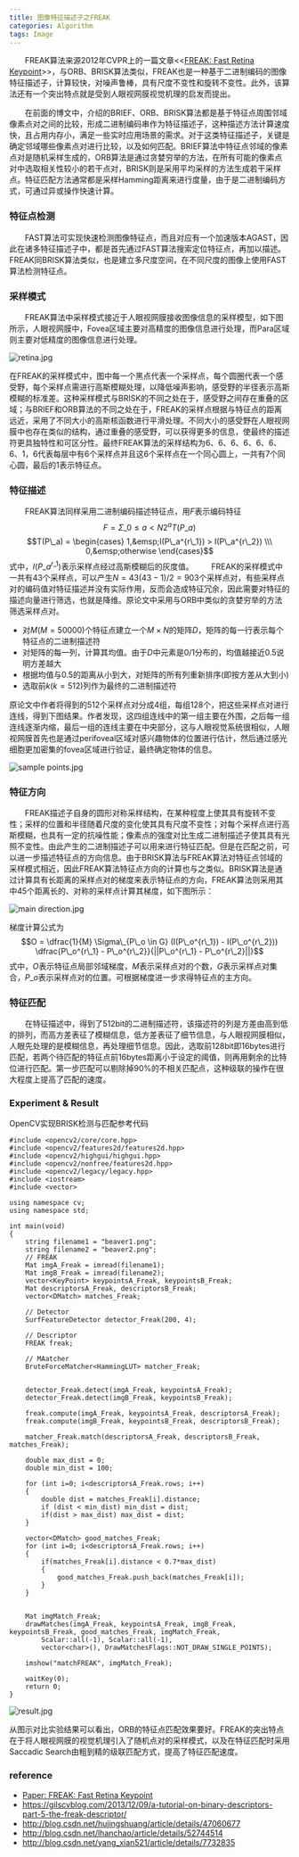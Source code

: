 ```yaml
---
title: 图像特征描述子之FREAK
categories: Algorithm
tags: Image
---
```

&emsp;&emsp;FREAK算法来源2012年CVPR上的一篇文章<<[FREAK: Fast Retina Keypoint](https://infoscience.epfl.ch/record/175537/files/2069.pdf)>>，与ORB、BRISK算法类似，FREAK也是一种基于二进制编码的图像特征描述子，计算较快，对噪声鲁棒，具有尺度不变性和旋转不变性。此外，该算法还有一个突出特点就是受到人眼视网膜视觉机理的启发而提出。
<!-- more -->

&emsp;&emsp;在前面的博文中，介绍的BRIEF、ORB、BRISK算法都是基于特征点周围邻域像素点对之间的比较，形成二进制编码串作为特征描述子，这种描述方法计算速度快，且占用内存小，满足一些实时应用场景的需求。对于这类特征描述子，关键是确定邻域哪些像素点对进行比较，以及如何匹配。BRIEF算法中特征点邻域的像素点对是随机采样生成的，ORB算法是通过贪婪穷举的方法，在所有可能的像素点对中选取相关性较小的若干点对，BRISK则是采用平均采样的方法生成若干采样点。特征匹配方法通常都是采样Hamming距离来进行度量，由于是二进制编码方式，可通过异或操作快速计算。

### 特征点检测
&emsp;&emsp;FAST算法可实现快速检测图像特征点，而且对应有一个加速版本AGAST，因此在诸多特征描述子中，都是首先通过FAST算法搜索定位特征点，再加以描述。FREAK同BRISK算法类似，也是建立多尺度空间，在不同尺度的图像上使用FAST算法检测特征点。

### 采样模式
&emsp;&emsp;FREAK算法中采样模式接近于人眼视网膜接收图像信息的采样模型，如下图所示，人眼视网膜中，Fovea区域主要对高精度的图像信息进行处理，而Para区域则主要对低精度的图像信息进行处理。

<img src="https://i.loli.net/2017/07/15/596a168be43b5.jpg" alt="retina.jpg"  />

在FREAK的采样模式中，图中每一个黑点代表一个采样点，每个圆圈代表一个感受野，每个采样点需进行高斯模糊处理，以降低噪声影响，感受野的半径表示高斯模糊的标准差。这种采样模式与BRISK的不同之处在于，感受野之间存在重叠的区域；与BRIEF和ORB算法的不同之处在于，FREAK的采样点根据与特征点的距离远近，采用了不同大小的高斯核函数进行平滑处理。不同大小的感受野在人眼视网膜中也存在类似的结构，通过重叠的感受野，可以获得更多的信息，使最终的描述符更具独特性和可区分性。最终FREAK算法的采样结构为6、6、6、6、6、6、6、1，6代表每层中有6个采样点并且这6个采样点在一个同心圆上，一共有7个同心圆，最后的1表示特征点。

### 特征描述
&emsp;&emsp;FREAK算法同样采用二进制编码描述特征点，用$F$表示编码特征
$$F=\Sigma\_{0 \leq a < N} 2^a T(P\_a)$$
$$T(P\_a) = \begin{cases} 1,&emsp;I(P\_a^{r\_1}) > I(P\_a^{r\_2}) \\\ 0,&emsp;otherwise \end{cases}$$
式中，$I(P\_a^{r\_1})$表示采样点经过高斯模糊后的灰度值。
&emsp;&emsp;FREAK的采样模式中一共有43个采样点，可以产生$N = 43(43 - 1)/2 = 903$个采样点对，有些采样点对的编码值对特征描述并没有实际作用，反而会造成特征冗余，因此需要对特征的描述向量进行筛选，也就是降维。原论文中采用与ORB中类似的贪婪穷举的方法筛选采样点对。
- 对$M(M=50000)$个特征点建立一个$M \times N$的矩阵$D$，矩阵的每一行表示每个特征点的二进制描述符
- 对矩阵的每一列，计算其均值。由于$D$中元素是0/1分布的，均值越接近0.5说明方差越大
- 根据均值与0.5的距离从小到大，对矩阵的所有列重新排序(即按方差从大到小)
- 选取前$k(k=512)$列作为最终的二进制描述符

原论文中作者将得到的512个采样点对分成4组，每组128个，把这些采样点对进行连线，得到下图结果。作者发现，这四组连线中的第一组主要在外围，之后每一组连线逐渐内缩，最后一组的连线主要在中央部分，这与人眼视觉系统很相似，人眼视网膜首先也是通过perifoveal区域对感兴趣物体的位置进行估计，然后通过感光细胞更加密集的fovea区域进行验证，最终确定物体的信息。

<img src="https://i.loli.net/2017/07/15/596a1f0191ac7.jpg" alt="sample points.jpg" />

### 特征方向
&emsp;&emsp;FREAK描述子自身的圆形对称采样结构，在某种程度上使其具有旋转不变性；采样的位置和半径随着尺度的变化使其具有尺度不变性；对每个采样点进行高斯模糊，也具有一定的抗噪性能；像素点的强度对比生成二进制描述子使其具有光照不变性。由此产生的二进制描述子可以用来进行特征匹配。但是在匹配之前，可以进一步描述特征点的方向信息。由于BRISK算法与FREAK算法对特征点邻域的采样模式相近，因此FREAK算法特征点方向的计算也与之类似。BRISK算法是通过计算具有长距离的采样点对的梯度来表示特征点的方向，FREAK算法则采用其中45个距离长的、对称的采样点计算其梯度，如下图所示：

<img src="https://i.loli.net/2017/07/15/596a1f01a4d82.jpg" alt="main direction.jpg" />

梯度计算公式为
$$O = \dfrac{1}{M} \Sigma\_{P\_o \in G} (I(P\_o^{r\_1}) - I(P\_o^{r\_2})) \dfrac{P\_o^{r\_1} - P\_o^{r\_2}}{||P\_o^{r\_1} - P\_o^{r\_2}||}$$
式中，$O$表示特征点局部邻域梯度，$M$表示采样点对的个数，$G$表示采样点对集合，$P\_o$表示采样点对的位置。可根据梯度进一步求得特征点的主方向。

### 特征匹配
&emsp;&emsp;在特征描述中，得到了512bit的二进制描述符，该描述符的列是方差由高到低的排列，而高方差表征了模糊信息，低方差表征了细节信息，与人眼视网膜相似，人眼先处理的是模糊信息，再处理细节信息。因此，选取前128bit即16bytes进行匹配，若两个待匹配的特征点前16bytes距离小于设定的阈值，则再用剩余的比特位进行匹配。第一步匹配可以剔除掉90%的不相关匹配点，这种级联的操作在很大程度上提高了匹配的速度。

### Experiment & Result
OpenCV实现BRISK检测与匹配参考代码
```
#include <opencv2/core/core.hpp>  
#include <opencv2/features2d/features2d.hpp>  
#include <opencv2/highgui/highgui.hpp>  
#include <opencv2/nonfree/features2d.hpp>  
#include <opencv2/legacy/legacy.hpp>  
#include <iostream>  
#include <vector>  
  
using namespace cv;  
using namespace std;  
  
int main(void)  
{  
    string filename1 = "beaver1.png";  
    string filename2 = "beaver2.png";  
    // FREAK  
    Mat imgA_Freak = imread(filename1);  
    Mat imgB_Freak = imread(filename2);  
    vector<KeyPoint> keypointsA_Freak, keypointsB_Freak;  
    Mat descriptorsA_Freak, descriptorsB_Freak;  
    vector<DMatch> matches_Freak;  
  
    // Detector 
    SurfFeatureDetector detector_Freak(200, 4);  
  
    // Descriptor  
    FREAK freak;  
  
    // MAatcher
    BruteForceMatcher<HammingLUT> matcher_Freak;  
  
     
    detector_Freak.detect(imgA_Freak, keypointsA_Freak);  
    detector_Freak.detect(imgB_Freak, keypointsB_Freak);  
   
    freak.compute(imgA_Freak, keypointsA_Freak, descriptorsA_Freak);  
    freak.compute(imgB_Freak, keypointsB_Freak, descriptorsB_Freak);  
  
    matcher_Freak.match(descriptorsA_Freak, descriptorsB_Freak, matches_Freak);   
  
    double max_dist = 0;  
    double min_dist = 100;  
    
    for (int i=0; i<descriptorsA_Freak.rows; i++)  
    {   
        double dist = matches_Freak[i].distance;  
        if (dist < min_dist) min_dist = dist;  
        if(dist > max_dist) max_dist = dist;  
    }  
    
    vector<DMatch> good_matches_Freak;  
    for (int i=0; i<descriptorsA_Freak.rows; i++)  
    {   
        if(matches_Freak[i].distance < 0.7*max_dist)  
        {   
            good_matches_Freak.push_back(matches_Freak[i]);   
        }  
    }  
  
    
    Mat imgMatch_Freak;  
    drawMatches(imgA_Freak, keypointsA_Freak, imgB_Freak, keypointsB_Freak, good_matches_Freak, imgMatch_Freak,  
        Scalar::all(-1), Scalar::all(-1),  
        vector<char>(), DrawMatchesFlags::NOT_DRAW_SINGLE_POINTS);  
    
    imshow("matchFREAK", imgMatch_Freak);  
      
    waitKey(0);  
    return 0;  
}  
```

<img src="https://i.loli.net/2017/07/15/596a253ce5bb7.jpg" alt="result.jpg" title="ORB(左)和FREAK(右)的对比实验结果" />

从图示对比实验结果可以看出，ORB的特征点匹配效果要好。FREAK的突出特点在于将人眼视网膜的视觉机理引入了随机点对的采样模式，以及在特征匹配时采用Saccadic Search由粗到精的级联匹配方式，提高了特征匹配速度。


### reference
- [Paper: FREAK: Fast Retina Keypoint](https://infoscience.epfl.ch/record/175537/files/2069.pdf)
- https://gilscvblog.com/2013/12/09/a-tutorial-on-binary-descriptors-part-5-the-freak-descriptor/
- http://blog.csdn.net/hujingshuang/article/details/47060677
- http://blog.csdn.net/lhanchao/article/details/52744514
- http://blog.csdn.net/yang_xian521/article/details/7732835